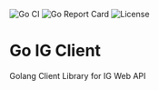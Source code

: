 ![Go CI](https://github.com/sneddonlewis/goigclient/actions/workflows/run-tests.yml/badge.svg) 
![Go Report Card](https://goreportcard.com/badge/github.com/sneddonlewis/goigclient) 
![License](https://img.shields.io/github/license/sneddonlewis/goigclient)

# Go IG Client
Golang Client Library for IG Web API
